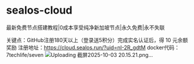 # sealos-cloud
最新免费节点搭建教程|0成本享受纯净新加坡节点|永久免费|永不失联

关键点：GitHub注册180天以上（登录送5积分）完成实名认证后，得 10 元余额奖励
注册地址：https://cloud.sealos.run/?uid=nI-2R_gdtM
docker代码：7techlife/seven
![Uploading 截屏2025-10-03 20.15.21.png…]()
